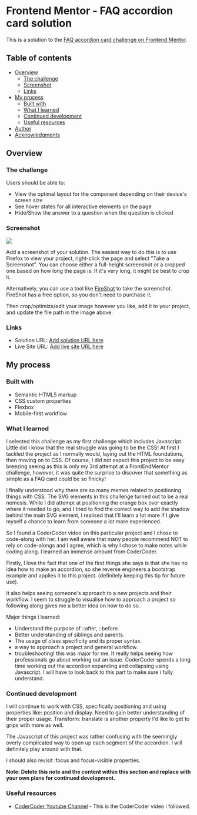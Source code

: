 # Frontend Mentor - FAQ accordion card solution

This is a solution to the [FAQ accordion card challenge on Frontend Mentor](https://www.frontendmentor.io/challenges/faq-accordion-card-XlyjD0Oam). 
## Table of contents

- [Overview](#overview)
  - [The challenge](#the-challenge)
  - [Screenshot](#screenshot)
  - [Links](#links)
- [My process](#my-process)
  - [Built with](#built-with)
  - [What I learned](#what-i-learned)
  - [Continued development](#continued-development)
  - [Useful resources](#useful-resources)
- [Author](#author)
- [Acknowledgments](#acknowledgments)


## Overview

### The challenge

Users should be able to:

- View the optimal layout for the component depending on their device's screen size
- See hover states for all interactive elements on the page
- Hide/Show the answer to a question when the question is clicked

### Screenshot

![](./screenshot.jpg)

Add a screenshot of your solution. The easiest way to do this is to use Firefox to view your project, right-click the page and select "Take a Screenshot". You can choose either a full-height screenshot or a cropped one based on how long the page is. If it's very long, it might be best to crop it.

Alternatively, you can use a tool like [FireShot](https://getfireshot.com/) to take the screenshot. FireShot has a free option, so you don't need to purchase it. 

Then crop/optimize/edit your image however you like, add it to your project, and update the file path in the image above.

### Links

- Solution URL: [Add solution URL here](https://your-solution-url.com)
- Live Site URL: [Add live site URL here](https://your-live-site-url.com)

## My process

### Built with

- Semantic HTML5 markup
- CSS custom properties
- Flexbox
- Mobile-first workflow

### What I learned

I selected this challenge as my first challenge which includes Javascript. Little did I know that the real struggle was going to be the CSS! At first I tackled the project as I normally would, laying out the HTML foundations, then moving on to CSS. Of course, I did not expect this project to be easy breezing seeing as this is only my 3rd attempt at a FrontEndMentor challenge, however, it was quite the surprise to discover that something as simple as a FAQ card could be so finicky! 

I finally understood why there are so many memes related to positioning things with CSS. The SVG elements in this challenge turned out to be a real nemesis. While I did attempt at positioning the orange box over exactly where it needed to go, and I tried to find the correct way to 
add the shadow behind the main SVG element, I realised that I'll learn a lot more if I give myself a chance to learn from someone a lot more experienced. 

So I found a CoderCoder video on this particular project and I chose to code-along with her. I am well aware that many people recommend NOT to rely on code-alongs and I agree, which is why I chose to make notes while coding along. I learned an immense amount from CoderCoder.

Firstly, I love the fact that one of the first things she says is that she has no idea how to make an accordion, so she reverse engineers a bootstrap example and applies it to this project. (definitely keeping this tip for future use). 

It also helps seeing someone's approach to a new projects and their workflow. I seem to struggle to visualise how to approach a project so following along gives me a better idea on how to do so. 

Major things i learned:

- Understand the purpose of ::after, ::before.
- Better understanding of siblings and parents.
- The usage of class specificity and its proper syntax.
- a way to approach a project and general workflow.
- troubleshooting! this was major for me. It really helps seeing how professionals go about working out an issue. CoderCoder spends a long time working out the accordion expanding and collapsing using Javascript. I will have to look back to this part to make sure i fully understand. 

### Continued development

I will continue to work with CSS, specifically positioning and using properties like: position and display. Need to gain better understanding of their proper usage. Transform: translate is another property I'd like to get to grips with more as well.

The Javascript of this project was rather confusing with the seemingly overly complicated way to open up each segment of the accordion. I will definitely play around with that.

I should also revisit :focus and focus-visible properties. 

**Note: Delete this note and the content within this section and replace with your own plans for continued development.**

### Useful resources

- [CoderCoder Youtube Channel](https://www.youtube.com/watch?v=sr94O6Y5NEA&ab_channel=CoderCoder) - This is the CoderCoder video i followed. 
